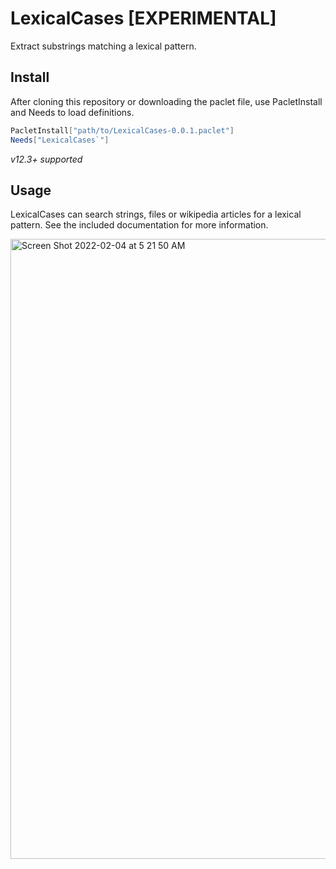 # LexicalCases [EXPERIMENTAL]

Extract substrings matching a lexical pattern.

## Install
After cloning this repository or downloading the paclet file, use PacletInstall and Needs to load definitions.
```Mathematica
PacletInstall["path/to/LexicalCases-0.0.1.paclet"]
Needs["LexicalCases`"]
```

_v12.3+ supported_

## Usage

LexicalCases can search strings, files or wikipedia articles for a lexical pattern. See the included documentation for more information.

<img width="992" alt="Screen Shot 2022-02-04 at 5 21 50 AM" src="https://user-images.githubusercontent.com/18143853/152512756-d19d2b1b-6472-45b1-b5d7-a73351021bc6.png">


